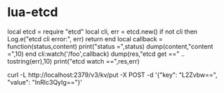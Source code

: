 # lua-etcd

local etcd = require "etcd"
local cli, err = etcd.new()
if not cli then
    Log.e("etcd cli error:", err)
    return
end
local callback = function(status,content)
    print("status =",status)
    dump(content,"content =",10)
end
cli:watch('/foo',callback)
dump(res,"etcd get ==" .. tostring(err),10)
print("etcd watch ==",res,err)

<!-- set 设置 -->
curl -L http://localhost:2379/v3/kv/put   -X POST -d '{"key": "L2Zvbw==", "value": "InRlc3QyIg=="}'